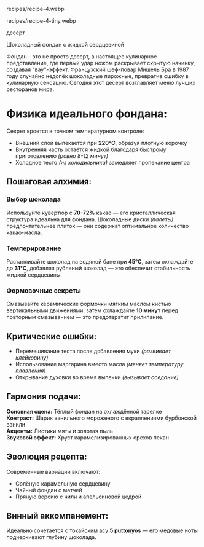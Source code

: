 recipes/recipe-4.webp


recipes/recipe-4-tiny.webp


десерт


Шоколадный фондан с жидкой сердцевиной


Фондан - это не просто десерт, а настоящее кулинарное представление, где первый удар ножом раскрывает скрытую начинку, создавая "вау"-эффект. Французский шеф-повар Мишель Бра в 1987 году случайно недопёк шоколадные пирожные, превратив ошибку в кулинарную сенсацию. Сегодня этот десерт возглавляет меню лучших ресторанов мира.


# Физика идеального фондана:
Секрет кроется в точном температурном контроле:

- Внешний слой выпекается при **220°C**, образуя плотную корочку  
- Внутренняя часть остаётся жидкой благодаря быстрому приготовлению *(ровно 8-12 минут)*  
- Холодное тесто *(из холодильника)* замедляет пропекание центра  


## Пошаговая алхимия:

### Выбор шоколада
Используйте кувертюр с **70-72%** какао — его кристаллическая структура идеальна для фондана. Шоколадные диски *(палеты)* предпочтительнее плиток — они содержат оптимальное количество какао-масла.

### Темперирование
Растапливайте шоколад на водяной бане при **45°C**, затем охлаждайте до **31°C**, добавляя рубленый шоколад — это обеспечит стабильность жидкой сердцевины.

### Формовочные секреты
Смазывайте керамические формочки мягким маслом кистью вертикальными движениями, затем охлаждайте **10 минут** перед повторным смазыванием — это предотвратит прилипание.  


## Критические ошибки:

- Перемешивание теста после добавления муки *(развивает клейковину)*  
- Использование маргарина вместо масла *(меняет температуру плавления)*  
- Открывание духовки во время выпечки *(вызывает оседание)*  


## Гармония подачи:

**Основная сцена:** Тёплый фондан на охлаждённой тарелке  
**Контраст:** Шарик ванильного мороженого с вкраплениями бурбонской ванили  
**Акценты:** Листики мяты и золотая пыль  
**Звуковой эффект:** Хруст карамелизированных орехов пекан  


## Эволюция рецепта:

Современные вариации включают:

- Солёную карамельную сердцевину  
- Чайный фондан с матчей  
- Пряную версию с чили и апельсиновой цедрой  


## Винный аккомпанемент:
Идеально сочетается с токайским асу **5 puttonyos** — его медовые ноты подчеркивают глубину шоколада.
